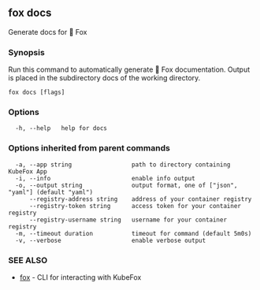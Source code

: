 ## fox docs

Generate docs for 🦊 Fox

### Synopsis

Run this command to automatically generate 🦊 Fox documentation. Output is 
placed in the subdirectory docs of the working directory.

```
fox docs [flags]
```

### Options

```
  -h, --help   help for docs
```

### Options inherited from parent commands

```
  -a, --app string                 path to directory containing KubeFox App
  -i, --info                       enable info output
  -o, --output string              output format, one of ["json", "yaml"] (default "yaml")
      --registry-address string    address of your container registry
      --registry-token string      access token for your container registry
      --registry-username string   username for your container registry
  -m, --timeout duration           timeout for command (default 5m0s)
  -v, --verbose                    enable verbose output
```

### SEE ALSO

* [fox](fox.md)	 - CLI for interacting with KubeFox

